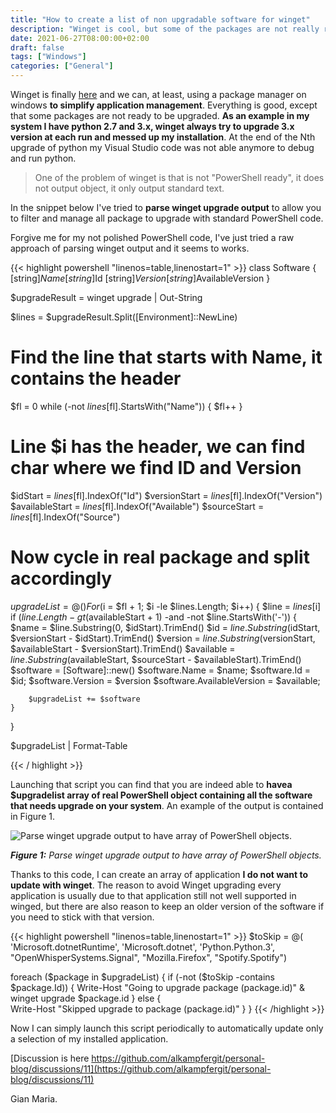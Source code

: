 ```yaml
---
title: "How to create a list of non upgradable software for winget"
description: "Winget is cool, but some of the packages are not really ready and sometimes it is better avoiding winget to update them"
date: 2021-06-27T08:00:00+02:00
draft: false
tags: ["Windows"]
categories: ["General"]
---
```


Winget is finally [here](https://www.codewrecks.com/post/general/winget-intro/) and we can, at least, using a package manager on windows **to simplify application management**. Everything is good, except that some packages are not ready to be upgraded. **As an example in my system I have python 2.7 and 3.x, winget always try to upgrade 3.x version at each run and messed up my installation**. At the end of the Nth upgrade of python my Visual Studio code was not able anymore to debug and run python.

> One of the problem of winget is that is not "PowerShell ready", it does not output object, it only output standard text.

In the snippet below I've tried to **parse winget upgrade output** to allow you to filter and manage all package to upgrade with standard PowerShell code.

Forgive me for my not polished PowerShell code, I've just tried a raw approach of parsing winget output and it seems to works.

{{< highlight powershell "linenos=table,linenostart=1" >}}
class Software {
    [string]$Name
    [string]$Id
    [string]$Version
    [string]$AvailableVersion
}

$upgradeResult = winget upgrade | Out-String

$lines = $upgradeResult.Split([Environment]::NewLine)

# Find the line that starts with Name, it contains the header
$fl = 0
while (-not $lines[$fl].StartsWith("Name"))
{
    $fl++
}

# Line $i has the header, we can find char where we find ID and Version
$idStart = $lines[$fl].IndexOf("Id")
$versionStart = $lines[$fl].IndexOf("Version")
$availableStart = $lines[$fl].IndexOf("Available")
$sourceStart = $lines[$fl].IndexOf("Source")

# Now cycle in real package and split accordingly
$upgradeList = @()
For ($i = $fl + 1; $i -le $lines.Length; $i++) 
{
    $line = $lines[$i]
    if ($line.Length -gt ($availableStart + 1) -and -not $line.StartsWith('-'))
    {
        $name = $line.Substring(0, $idStart).TrimEnd()
        $id = $line.Substring($idStart, $versionStart - $idStart).TrimEnd()
        $version = $line.Substring($versionStart, $availableStart - $versionStart).TrimEnd()
        $available = $line.Substring($availableStart, $sourceStart - $availableStart).TrimEnd()
        $software = [Software]::new()
        $software.Name = $name;
        $software.Id = $id;
        $software.Version = $version
        $software.AvailableVersion = $available;

        $upgradeList += $software
    }
}

$upgradeList | Format-Table

{{< / highlight >}}

Launching that script you can find that you are indeed able to **havea $upgradelist array of real PowerShell object containing all the software that needs upgrade on your system**. An example of the output is contained in Figure 1.

![Parse winget upgrade output to have array of PowerShell objects.](../images/winget-posh.png)

***Figure 1:*** *Parse winget upgrade output to have array of PowerShell objects.*

Thanks to this code, I can create an array of application **I do not want to update with winget**. The reason to avoid Winget upgrading every application is usually due to that application still not well supported in winged, but there are also reason to keep an older version of the software if you need to stick with that version.

{{< highlight powershell "linenos=table,linenostart=1" >}}
$toSkip = @(
'Microsoft.dotnetRuntime',
'Microsoft.dotnet',
'Python.Python.3',
"OpenWhisperSystems.Signal",
"Mozilla.Firefox",
"Spotify.Spotify")

foreach ($package in $upgradeList) 
{
    if (-not ($toSkip -contains $package.Id)) 
    {
        Write-Host "Going to upgrade package $($package.id)"
        & winget upgrade $package.id
    }
    else 
    {    
        Write-Host "Skipped upgrade to package $($package.id)"
    }
}
{{< /highlight >}}

Now I can simply launch this script periodically to automatically update only a selection of my installed application.

[Discussion is here https://github.com/alkampfergit/personal-blog/discussions/11](https://github.com/alkampfergit/personal-blog/discussions/11)

Gian Maria.
